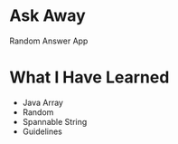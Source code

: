 # Ask Away

Random Answer App

# What I Have Learned
* Java Array
* Random
* Spannable String
* Guidelines
